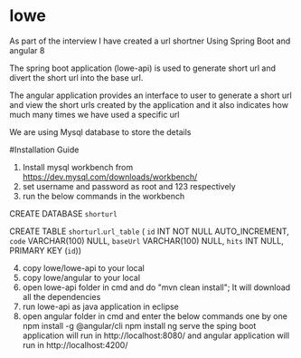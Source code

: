 # lowe
As part of the interview I have created a url shortner Using Spring Boot and angular 8

The spring boot application (lowe-api) is used to generate short url and divert the short url into the base url.

The angular application provides an interface to user to generate a short url and view the short urls created by the application and it also indicates how much many times we have used a specific url

We are using Mysql database to store the details

#Installation Guide
1. Install mysql workbench from https://dev.mysql.com/downloads/workbench/ 
2. set username and password as root and 123 respectively 
3. run the below commands in the workbench


  CREATE DATABASE `shorturl`

  CREATE TABLE `shorturl`.`url_table` (
    `id` INT NOT NULL AUTO_INCREMENT,
    `code` VARCHAR(100) NULL,
    `baseUrl` VARCHAR(100) NULL,
    `hits` INT NULL,
    PRIMARY KEY (`id`)) 
    
4. copy lowe/lowe-api to your local
5. copy lowe/angular to your local
6. open lowe-api folder in cmd and do "mvn clean install"; It will download all the dependencies
7. run lowe-api as java application in eclipse
8. open angular folder in cmd and enter the below commands one by one 
    npm install -g @angular/cli
    npm install
    ng serve
the sping boot application will run in http://localhost:8080/ and angular application will run in http://localhost:4200/
  

